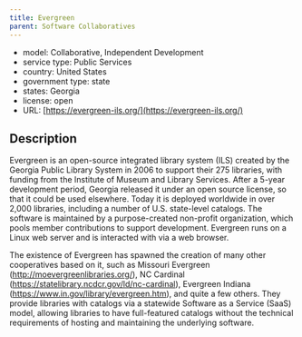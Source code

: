 ```yaml
---
title: Evergreen
parent: Software Collaboratives
---
```


- model: Collaborative, Independent Development
- service type: Public Services
- country: United States
- government type: state
- states: Georgia
- license: open
- URL: [https://evergreen-ils.org/](https://evergreen-ils.org/)

## Description

Evergreen is an open-source integrated library system (ILS) created by the Georgia Public Library System in 2006 to support their 275 libraries, with funding from the Institute of Museum and Library Services. After a 5-year development period, Georgia released it under an open source license, so that it could be used elsewhere. Today it is deployed worldwide in over 2,000 libraries, including a number of U.S. state-level catalogs. The software is maintained by a purpose-created non-profit organization, which pools member contributions to support development. Evergreen runs on a Linux web server and is interacted with via a web browser.

The existence of Evergreen has spawned the creation of many other cooperatives based on it, such as Missouri Evergreen (http://moevergreenlibraries.org/), NC Cardinal (https://statelibrary.ncdcr.gov/ld/nc-cardinal), Evergreen Indiana (https://www.in.gov/library/evergreen.htm), and quite a few others. They provide libraries with catalogs via a statewide Software as a Service (SaaS) model, allowing libraries to have full-featured catalogs without the technical requirements of hosting and maintaining the underlying software.
